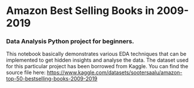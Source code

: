 # Amazon Best Selling Books in 2009-2019
### Data Analysis Python project for beginners.
This notebook basically demonstrates various EDA techniques that can be implemented to get hidden insights and analyse the data.
The dataset used for this particular project has been borrowed from Kaggle. You can find the source file here: https://www.kaggle.com/datasets/sootersaalu/amazon-top-50-bestselling-books-2009-2019 
